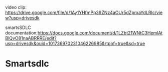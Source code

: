 video clip: https://drive.google.com/file/d/1Ay1YHfmPp39ZNz4aOUr5dZprxaYdLRIc/view?usp=drivesdk

smartsSDLC documentation;https://docs.google.com/document/d/1LZbt21WNtC3HemlAtBlQvO81naABRRRE/edit?usp=drivesdk&ouid=101736970231046226985&rtpof=true&sd=true
# Smartsdlc
